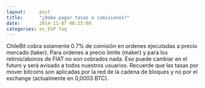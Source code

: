 ```yaml
---
layout:     post
title:      "¿Debo pagar tasas o comisiones?"
date:       2014-11-07 00:15:00
categories: es_ESP faq
---
```


ChileBit cobra solamente 0.7% de comisión en ordenes ejecutadas a precio mercado (taker). Para ordenes a precio limite (maker) y para los retiros/abonos de FIAT no son cobrados nada. Eso puede cambiar en el futuro y será avisado a todos nuestros usuarios. Recuerde que las tasas por mover bitcoins son aplicadas por la red de la cadena de bloques y no por el exchange (actualmente en 0,0003 BTC).
